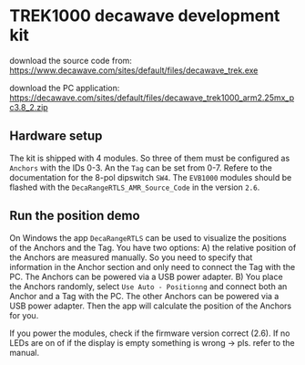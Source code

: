 # TREK1000 decawave development kit

download the source code from:
https://www.decawave.com/sites/default/files/decawave_trek.exe

download the PC application:
https://decawave.com/sites/default/files/decawave_trek1000_arm2.25mx_pc3.8_2.zip


## Hardware setup 

The kit is shipped with 4 modules. So three of them must be configured as `Anchors` with the IDs 0-3. An the `Tag` can be set from 0-7. Refere to the documentation for the 8-pol dipswitch `SW4`.  The `EVB1000` modules should be flashed with the `DecaRangeRTLS_AMR_Source_Code` in the version `2.6`. 

## Run the position demo

On Windows the app `DecaRangeRTLS` can be used to visualize the positions of the Anchors and the Tag. You have two options: A) the relative position of the Anchors are measured manually. So you need to specify that information in the Anchor section and only need to connect the Tag with the PC. The Anchors can be powered via a USB power adapter. B) You place the Anchors randomly, select `Use Auto - Positionng` and connect both an Anchor and a Tag with the PC. The other Anchors can be powered via a USB power adapter. Then the app will calculate the position of the Anchors for you. 

If you power the modules, check if the firmware version correct (2.6). If no LEDs are on of if the display is empty something is wrong -> pls. refer to the manual.
